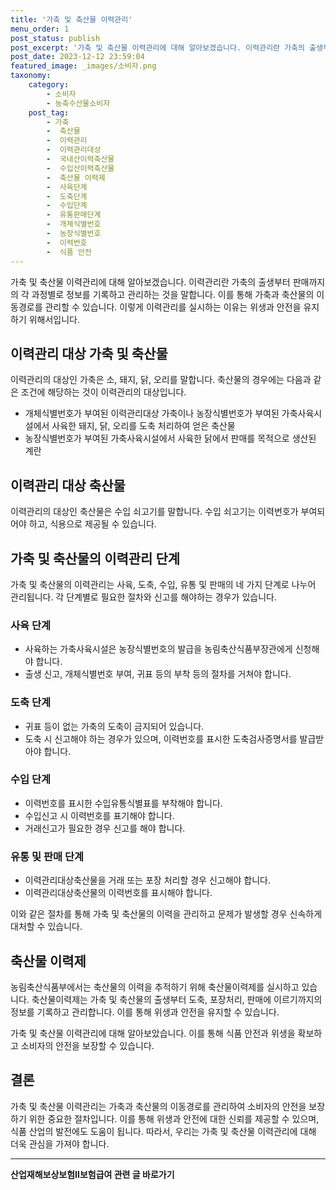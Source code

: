 ```yaml
---
title: '가축 및 축산물 이력관리'
menu_order: 1
post_status: publish
post_excerpt: '가축 및 축산물 이력관리에 대해 알아보겠습니다. 이력관리란 가축의 출생부터 판매까지의 각 과정별로 정보를 기록하고 관리하는 것을 말합니다. 이를 통해 가축과 축산물의 이동경로를 관리할 수 있습니다. 이렇게 이력관리를 실시하는 이유는 위생과 안전을 유지하기 위해서입니다.'
post_date: 2023-12-12 23:59:04
featured_image: _images/소비자.png
taxonomy:
    category:
        - 소비자
        - 농축수산물소비자
    post_tag:
        - 가축
        -  축산물
        -  이력관리
        -  이력관리대상
        -  국내산이력축산물
        -  수입산이력축산물
        -  축산물 이력제
        -  사육단계
        -  도축단계
        -  수입단계
        -  유통판매단계
        -  개체식별번호
        -  농장식별번호
        -  이력번호
        -  식품 안전
---
```



 가축 및 축산물 이력관리에 대해 알아보겠습니다. 이력관리란 가축의 출생부터 판매까지의 각 과정별로 정보를 기록하고 관리하는 것을 말합니다. 이를 통해 가축과 축산물의 이동경로를 관리할 수 있습니다. 이렇게 이력관리를 실시하는 이유는 위생과 안전을 유지하기 위해서입니다.
 
## 이력관리 대상 가축 및 축산물

 이력관리의 대상인 가축은 소, 돼지, 닭, 오리를 말합니다. 축산물의 경우에는 다음과 같은 조건에 해당하는 것이 이력관리의 대상입니다.

 - 개체식별번호가 부여된 이력관리대상 가축이나 농장식별번호가 부여된 가축사육시설에서 사육한 돼지, 닭, 오리를 도축 처리하여 얻은 축산물
 - 농장식별번호가 부여된 가축사육시설에서 사육한 닭에서 판매를 목적으로 생산된 계란
 
## 이력관리 대상 축산물

 이력관리의 대상인 축산물은 수입 쇠고기를 말합니다. 수입 쇠고기는 이력번호가 부여되어야 하고, 식용으로 제공될 수 있습니다.

## 가축 및 축산물의 이력관리 단계
 
가축 및 축산물의 이력관리는 사육, 도축, 수입, 유통 및 판매의 네 가지 단계로 나누어 관리됩니다. 각 단계별로 필요한 절차와 신고를 해야하는 경우가 있습니다.
 
### 사육 단계

- 사육하는 가축사육시설은 농장식별번호의 발급을 농림축산식품부장관에게 신청해야 합니다.
- 출생 신고, 개체식별번호 부여, 귀표 등의 부착 등의 절차를 거쳐야 합니다.
 
### 도축 단계

- 귀표 등이 없는 가축의 도축이 금지되어 있습니다.
- 도축 시 신고해야 하는 경우가 있으며, 이력번호를 표시한 도축검사증명서를 발급받아야 합니다.
 
### 수입 단계

- 이력번호를 표시한 수입유통식별표를 부착해야 합니다.
- 수입신고 시 이력번호를 표기해야 합니다.
- 거래신고가 필요한 경우 신고를 해야 합니다.
 
### 유통 및 판매 단계

- 이력관리대상축산물을 거래 또는 포장 처리할 경우 신고해야 합니다.
- 이력관리대상축산물의 이력번호를 표시해야 합니다.

이와 같은 절차를 통해 가축 및 축산물의 이력을 관리하고 문제가 발생할 경우 신속하게 대처할 수 있습니다.

## 축산물 이력제

농림축산식품부에서는 축산물의 이력을 추적하기 위해 축산물이력제를 실시하고 있습니다. 축산물이력제는 가축 및 축산물의 출생부터 도축, 포장처리, 판매에 이르기까지의 정보를 기록하고 관리합니다. 이를 통해 위생과 안전을 유지할 수 있습니다.

가축 및 축산물 이력관리에 대해 알아보았습니다. 이를 통해 식품 안전과 위생을 확보하고 소비자의 안전을 보장할 수 있습니다.

## 결론

가축 및 축산물 이력관리는 가축과 축산물의 이동경로를 관리하여 소비자의 안전을 보장하기 위한 중요한 절차입니다. 이를 통해 위생과 안전에 대한 신뢰를 제공할 수 있으며, 식품 산업의 발전에도 도움이 됩니다. 따라서, 우리는 가축 및 축산물 이력관리에 대해 더욱 관심을 가져야 합니다.
<!-- wp:separator -->
<hr class="wp-block-separator has-alpha-channel-opacity"/>
<!-- /wp:separator -->

<!-- wp:group {"backgroundColor":"base","layout":{"type":"constrained"}} -->
<div class="wp-block-group has-base-background-color has-background"><!-- wp:paragraph {"align":"center","fontSize":"medium"} -->
<p class="has-text-align-center has-large-font-size"><strong>산업재해보상보험Ⅱ보험급여 관련 글 바로가기</strong></p>
<!-- /wp:paragraph -->


<!-- wp:latest-posts
{"categories":[{"id":10872,"count":19,"description":"","link":"https://uknowlaw.com/category/%ec%82%b0%ec%97%85%ec%9e%ac%ed%95%b4%eb%b3%b4%ec%83%81%eb%b3%b4%ed%97%98%e2%85%b1%eb%b3%b4%ed%97%98%ea%b8%89%ec%97%ac/","name":"산업재해보상보험Ⅱ보험급여","slug":"산업재해보상보험Ⅱ보험급여","taxonomy":"category","parent":0,"meta":[],"_links":{"self":[{"href":"https://uknowlaw.com/wp-json/wp/v2/categories/10872"}],"collection":[{"href":"https://uknowlaw.com/wp-json/wp/v2/categories"}],"about":[{"href":"https://uknowlaw.com/wp-json/wp/v2/taxonomies/category"}],"wp:post_type":[{"href":"https://uknowlaw.com/wp-json/wp/v2/posts?categories=10872"}],"curies":[{"name":"wp","href":"https://api.w.org/{rel}","templated":true}]}}],"postsToShow":100,"excerptLength":28,"postLayout":"grid","columns":2,"featuredImageAlign":"left","featuredImageSizeSlug":"large","fontSize":"small"} /--></div>
<!-- /wp:group -->